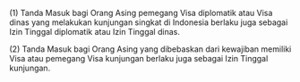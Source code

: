 (1) Tanda Masuk bagi Orang Asing pemegang Visa diplomatik atau Visa dinas yang melakukan kunjungan singkat di Indonesia berlaku juga sebagai Izin Tinggal diplomatik atau Izin Tinggal dinas.

(2) Tanda Masuk bagi Orang Asing yang dibebaskan dari kewajiban memiliki Visa atau pemegang Visa kunjungan berlaku juga sebagai Izin Tinggal kunjungan.